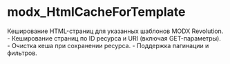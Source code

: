 # modx_HtmlCacheForTemplate
Кеширование HTML-страниц для указанных шаблонов MODX Revolution. - Кеширование страниц по ID ресурса и URI (включая GET-параметры). - Очистка кеша при сохранении ресурса. - Поддержка пагинации и фильтров.
